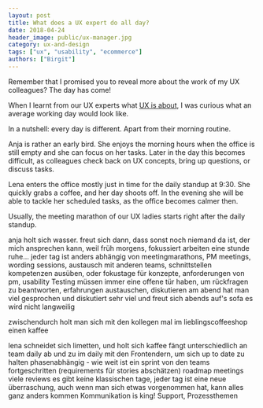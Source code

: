 ```yaml
---
layout: post
title: What does a UX expert do all day?
date: 2018-04-24
header_image: public/ux-manager.jpg
category: ux-and-design
tags: ["ux", "usability", "ecommerce"]
authors: ["Birgit"]
---
```


Remember that I promised you to reveal more about the work of my UX colleagues?
The day has come!

When I learnt from our UX experts what [UX is about](/blog/ux-and-design/do-you-know-what-ux-is-about/), I was curious what an average working day would look like.

In a nutshell: every day is different.
Apart from their morning routine.

Anja is rather an early bird.
She enjoys the morning hours when the office is still empty and she can focus on her tasks.
Later in the day this becomes difficult, as colleagues check back on UX concepts, bring up questions, or discuss tasks.

Lena enters the office mostly just in time for the daily standup at 9:30.
She quickly grabs a coffee, and her day shoots off.
In the evening she will be able to tackle her scheduled tasks, as the office becomes calmer then.

Usually, the meeting marathon of our UX ladies starts right after the daily standup.

anja holt sich wasser.
freut sich dann, dass sonst noch niemand da ist, der mich ansprechen kann, weil früh morgens, fokussiert arbeiten
eine stunde ruhe...
jeder tag ist anders
abhängig von meetingmarathons, PM meetings, wording sessions, austausch mit anderen teams, schnittstellen kompetenzen ausüben, oder fokustage für konzepte, anforderungen von pm, usability Testing
müssen immer eine offene tür haben, um rückfragen zu beantworten, erfahrungen austauschen, diskutieren
am abend hat man viel gesprochen und diskutiert sehr viel und freut sich abends auf's sofa
es wird nicht langweilig

zwischendurch holt man sich mit den kollegen mal im lieblingscoffeeshop einen kaffee


lena schneidet sich limetten, und holt sich kaffee
fängt unterschiedlich an
team daily
ab und zu im daily mit den Frontendern, um sich up to date zu halten
phasenabhängig - wie weit ist ein sprint von den teams fortgeschritten (requirements für stories abschätzen)
roadmap meetings
viele reviews
es gibt keine klassischen tage, jeder tag ist eine neue überraschung, auch wenn man sich etwas vorgenommen hat, kann alles ganz anders kommen
Kommunikation is king! Support, Prozessthemen
